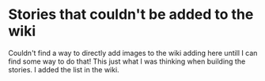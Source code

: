 # Stories that couldn't be added to the wiki
Couldn't find a way to directly add images to the wiki adding here untill I can find some way to do that!
This just what I was thinking when building the stories. I added the list in the wiki.
